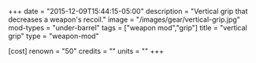 +++
date = "2015-12-09T15:44:15-05:00"
description = "Vertical grip that decreases a weapon's recoil."
image = "/images/gear/vertical-grip.jpg"
mod-types = "under-barrel"
tags = ["weapon mod","grip"]
title = "vertical grip"
type = "weapon-mod"

[cost]
  renown = "50"
  credits = ""
  units = ""
+++
